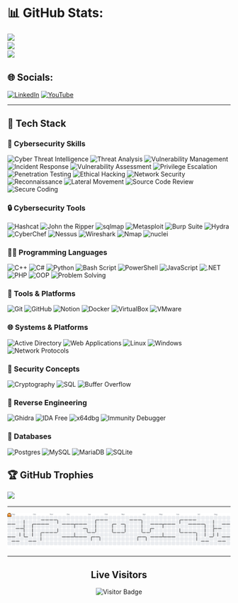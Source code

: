 

# 📊 GitHub Stats:
![](https://github-readme-stats.vercel.app/api?username=00xCanelo&theme=transparent&hide_border=false&include_all_commits=false&count_private=false)<br/>
![](https://nirzak-streak-stats.vercel.app/?user=00xCanelo&theme=transparent&hide_border=false)<br/>
![](https://github-readme-stats.vercel.app/api/top-langs/?username=00xCanelo&theme=transparent&hide_border=false&include_all_commits=false&count_private=false&layout=compact)

## 🌐 Socials:
[![LinkedIn](https://img.shields.io/badge/LinkedIn-%230077B5.svg?logo=linkedin&logoColor=white)](https://linkedin.com/in/00xCanelo) [![YouTube](https://img.shields.io/badge/YouTube-%23FF0000.svg?logo=YouTube&logoColor=white)](https://youtube.com/@00xCanelo) 
           
---
## 🧰 Tech Stack

### 🧠 Cybersecurity Skills
![Cyber Threat Intelligence](https://img.shields.io/badge/CTI-0078D7?style=for-the-badge&logo=intel&logoColor=white)
![Threat Analysis](https://img.shields.io/badge/Threat_Analysis-E10098?style=for-the-badge&logoColor=white)
![Vulnerability Management](https://img.shields.io/badge/Vulnerability_Management-FF5630?style=for-the-badge&logo=bugcrowd&logoColor=white)
![Incident Response](https://img.shields.io/badge/Incident_Response-FFB900?style=for-the-badge&logo=linuxfoundation&logoColor=white)
![Vulnerability Assessment](https://img.shields.io/badge/Vulnerability_Assessment-8A2BE2?style=for-the-badge&logoColor=white)
![Privilege Escalation](https://img.shields.io/badge/Privilege_Escalation-000000?style=for-the-badge&logo=windows11&logoColor=white)
![Penetration Testing](https://img.shields.io/badge/Penetration_Testing-E34F26?style=for-the-badge&logo=burpsuite&logoColor=white)
![Ethical Hacking](https://img.shields.io/badge/Ethical_Hacking-27AE60?style=for-the-badge&logo=hackthebox&logoColor=white)
![Network Security](https://img.shields.io/badge/Network_Security-0066CC?style=for-the-badge&logo=wireshark&logoColor=white)
![Reconnaissance](https://img.shields.io/badge/Reconnaissance-708090?style=for-the-badge&logo=google-street-view&logoColor=white)
![Lateral Movement](https://img.shields.io/badge/Lateral_Movement-333333?style=for-the-badge&logo=proxmox&logoColor=white)
![Source Code Review](https://img.shields.io/badge/Code_Review-F7DF1E?style=for-the-badge&logo=github&logoColor=black)
![Secure Coding](https://img.shields.io/badge/Secure_Coding-4B8BBE?style=for-the-badge&logo=python&logoColor=white)

### 🔒 Cybersecurity Tools
![Hashcat](https://img.shields.io/badge/Hashcat-000000?style=for-the-badge&logoColor=white)
![John the Ripper](https://img.shields.io/badge/John_the_Ripper-808080?style=for-the-badge&logoColor=white)
![sqlmap](https://img.shields.io/badge/sqlmap-CC0000?style=for-the-badge&logoColor=white)
![Metasploit](https://img.shields.io/badge/Metasploit-1A1A1A?style=for-the-badge&logo=metasploit&logoColor=white)
![Burp Suite](https://img.shields.io/badge/Burp_Suite-FF6F00?style=for-the-badge&logo=burpsuite&logoColor=white)
![Hydra](https://img.shields.io/badge/Hydra-000000?style=for-the-badge&logoColor=white)
![CyberChef](https://img.shields.io/badge/CyberChef-ffcc00?style=for-the-badge&logoColor=black)
![Nessus](https://img.shields.io/badge/Nessus-239CDE?style=for-the-badge&logo=tenable&logoColor=white)
![Wireshark](https://img.shields.io/badge/Wireshark-1679A7?style=for-the-badge&logo=wireshark&logoColor=white)
![Nmap](https://img.shields.io/badge/Nmap-007DC6?style=for-the-badge&logo=nmap&logoColor=white)
![nuclei](https://img.shields.io/badge/Nuclei-5A6ACF?style=for-the-badge&logoColor=white)

### 👨‍💻 Programming Languages
![C++](https://img.shields.io/badge/c++-%2300599C.svg?style=for-the-badge&logo=c%2B%2B&logoColor=white)
![C#](https://img.shields.io/badge/c%23-%23239120.svg?style=for-the-badge&logo=csharp&logoColor=white)
![Python](https://img.shields.io/badge/python-3670A0?style=for-the-badge&logo=python&logoColor=ffdd54)
![Bash Script](https://img.shields.io/badge/bash_script-%23121011.svg?style=for-the-badge&logo=gnu-bash&logoColor=white)
![PowerShell](https://img.shields.io/badge/PowerShell-%235391FE.svg?style=for-the-badge&logo=powershell&logoColor=white)
![JavaScript](https://img.shields.io/badge/javascript-%23323330.svg?style=for-the-badge&logo=javascript&logoColor=%23F7DF1E)
![.NET](https://img.shields.io/badge/.NET-5C2D91?style=for-the-badge&logo=dotnet&logoColor=white)
![PHP](https://img.shields.io/badge/PHP-777BB4?style=for-the-badge&logo=php&logoColor=white)
![OOP](https://img.shields.io/badge/OOP-Principles-009688?style=for-the-badge&logoColor=white)
![Problem Solving](https://img.shields.io/badge/Problem_Solving-FF5733?style=for-the-badge&logoColor=white)

### 🧠 Tools & Platforms
![Git](https://img.shields.io/badge/git-%23F05033.svg?style=for-the-badge&logo=git&logoColor=white)
![GitHub](https://img.shields.io/badge/github-%23121011.svg?style=for-the-badge&logo=github&logoColor=white)
![Notion](https://img.shields.io/badge/Notion-%23000000.svg?style=for-the-badge&logo=notion&logoColor=white)
![Docker](https://img.shields.io/badge/Docker-2496ED?style=for-the-badge&logo=docker&logoColor=white)
![VirtualBox](https://img.shields.io/badge/VirtualBox-183A61?style=for-the-badge&logo=virtualbox&logoColor=white)
![VMware](https://img.shields.io/badge/VMware-607078?style=for-the-badge&logo=vmware&logoColor=white)

### 🌐 Systems & Platforms
![Active Directory](https://img.shields.io/badge/Active_Directory-0033A0?style=for-the-badge&logo=microsoft&logoColor=white)
![Web Applications](https://img.shields.io/badge/Web_Apps-FF4C00?style=for-the-badge&logo=html5&logoColor=white)
![Linux](https://img.shields.io/badge/Linux-FCC624?style=for-the-badge&logo=linux&logoColor=black)
![Windows](https://img.shields.io/badge/Windows-0078D6?style=for-the-badge&logo=windows&logoColor=white)
![Network Protocols](https://img.shields.io/badge/OSI_Model-003366?style=for-the-badge&logo=ethernet&logoColor=white)

### 🔐 Security Concepts
![Cryptography](https://img.shields.io/badge/Cryptography-6A1B9A?style=for-the-badge&logo=keycdn&logoColor=white)
![SQL](https://img.shields.io/badge/SQL-336791?style=for-the-badge&logo=postgresql&logoColor=white)
![Buffer Overflow](https://img.shields.io/badge/Buffer_Overflow-B00020?style=for-the-badge&logo=bugcrowd&logoColor=white)

### 🔬 Reverse Engineering
![Ghidra](https://img.shields.io/badge/Ghidra-E60012?style=for-the-badge&logo=ghidra&logoColor=white)
![IDA Free](https://img.shields.io/badge/IDA_Free-000000?style=for-the-badge&logo=hex-rays&logoColor=white)
![x64dbg](https://img.shields.io/badge/x64dbg-FF2D20?style=for-the-badge&logo=windows&logoColor=white)
![Immunity Debugger](https://img.shields.io/badge/Immunity_Debugger-6B00B6?style=for-the-badge&logo=windows10&logoColor=white)

### 🧩 Databases
![Postgres](https://img.shields.io/badge/postgres-%23316192.svg?style=for-the-badge&logo=postgresql&logoColor=white)
![MySQL](https://img.shields.io/badge/mysql-4479A1.svg?style=for-the-badge&logo=mysql&logoColor=white)
![MariaDB](https://img.shields.io/badge/MariaDB-003545?style=for-the-badge&logo=mariadb&logoColor=white)
![SQLite](https://img.shields.io/badge/sqlite-%2307405e.svg?style=for-the-badge&logo=sqlite&logoColor=white)



## 🏆 GitHub Trophies
![](https://github-profile-trophy.vercel.app/?username=00xCanelo&theme=radical&no-frame=false&no-bg=false&margin-w=4)

---
<picture>
  <source media="(prefers-color-scheme: dark)" srcset="https://raw.githubusercontent.com/00xCanelo/00xCanelo/output/pacman-contribution-graph-dark.svg">
  <source media="(prefers-color-scheme: light)" srcset="https://raw.githubusercontent.com/00xCanelo/00xCanelo/output/pacman-contribution-graph.svg">
  <img alt="pacman contribution graph" src="https://raw.githubusercontent.com/00xCanelo/00xCanelo/output/pacman-contribution-graph.svg">
</picture>

---
<div align="center">
  <h2>Live Visitors</h2>
  <img src="https://visitor-badge.laobi.icu/badge?page_id=00xCanelo.00xCanelo" alt="Visitor Badge"/>
</div>

